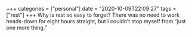 +++
categories = ["personal"]
date = "2020-10-09T22:09:27"
tags = ["rest"]
+++
Why is rest so easy to forget? There was no need to work heads-down for eight hours straight, but I couldn’t stop myself from “just one more thing.”
               